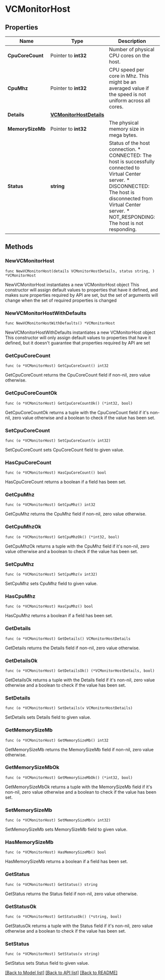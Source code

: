 # VCMonitorHost

## Properties

Name | Type | Description | Notes
------------ | ------------- | ------------- | -------------
**CpuCoreCount** | Pointer to **int32** | Number of physical CPU cores on the host. | [optional] 
**CpuMhz** | Pointer to **int32** | CPU speed per core in Mhz. This might be an averaged value if the speed is not uniform across all cores. | [optional] 
**Details** | [**VCMonitorHostDetails**](VCMonitorHostDetails.md) |  | 
**MemorySizeMb** | Pointer to **int32** | The physical memory size in mega bytes. | [optional] 
**Status** | **string** | Status of the host connection. * CONNECTED: The host is successfully connected to Virtual Center server. * DISCONNECTED: The host is disconnected from Virtual Center server. * NOT_RESPONDING: The host is not responding. | 

## Methods

### NewVCMonitorHost

`func NewVCMonitorHost(details VCMonitorHostDetails, status string, ) *VCMonitorHost`

NewVCMonitorHost instantiates a new VCMonitorHost object
This constructor will assign default values to properties that have it defined,
and makes sure properties required by API are set, but the set of arguments
will change when the set of required properties is changed

### NewVCMonitorHostWithDefaults

`func NewVCMonitorHostWithDefaults() *VCMonitorHost`

NewVCMonitorHostWithDefaults instantiates a new VCMonitorHost object
This constructor will only assign default values to properties that have it defined,
but it doesn't guarantee that properties required by API are set

### GetCpuCoreCount

`func (o *VCMonitorHost) GetCpuCoreCount() int32`

GetCpuCoreCount returns the CpuCoreCount field if non-nil, zero value otherwise.

### GetCpuCoreCountOk

`func (o *VCMonitorHost) GetCpuCoreCountOk() (*int32, bool)`

GetCpuCoreCountOk returns a tuple with the CpuCoreCount field if it's non-nil, zero value otherwise
and a boolean to check if the value has been set.

### SetCpuCoreCount

`func (o *VCMonitorHost) SetCpuCoreCount(v int32)`

SetCpuCoreCount sets CpuCoreCount field to given value.

### HasCpuCoreCount

`func (o *VCMonitorHost) HasCpuCoreCount() bool`

HasCpuCoreCount returns a boolean if a field has been set.

### GetCpuMhz

`func (o *VCMonitorHost) GetCpuMhz() int32`

GetCpuMhz returns the CpuMhz field if non-nil, zero value otherwise.

### GetCpuMhzOk

`func (o *VCMonitorHost) GetCpuMhzOk() (*int32, bool)`

GetCpuMhzOk returns a tuple with the CpuMhz field if it's non-nil, zero value otherwise
and a boolean to check if the value has been set.

### SetCpuMhz

`func (o *VCMonitorHost) SetCpuMhz(v int32)`

SetCpuMhz sets CpuMhz field to given value.

### HasCpuMhz

`func (o *VCMonitorHost) HasCpuMhz() bool`

HasCpuMhz returns a boolean if a field has been set.

### GetDetails

`func (o *VCMonitorHost) GetDetails() VCMonitorHostDetails`

GetDetails returns the Details field if non-nil, zero value otherwise.

### GetDetailsOk

`func (o *VCMonitorHost) GetDetailsOk() (*VCMonitorHostDetails, bool)`

GetDetailsOk returns a tuple with the Details field if it's non-nil, zero value otherwise
and a boolean to check if the value has been set.

### SetDetails

`func (o *VCMonitorHost) SetDetails(v VCMonitorHostDetails)`

SetDetails sets Details field to given value.


### GetMemorySizeMb

`func (o *VCMonitorHost) GetMemorySizeMb() int32`

GetMemorySizeMb returns the MemorySizeMb field if non-nil, zero value otherwise.

### GetMemorySizeMbOk

`func (o *VCMonitorHost) GetMemorySizeMbOk() (*int32, bool)`

GetMemorySizeMbOk returns a tuple with the MemorySizeMb field if it's non-nil, zero value otherwise
and a boolean to check if the value has been set.

### SetMemorySizeMb

`func (o *VCMonitorHost) SetMemorySizeMb(v int32)`

SetMemorySizeMb sets MemorySizeMb field to given value.

### HasMemorySizeMb

`func (o *VCMonitorHost) HasMemorySizeMb() bool`

HasMemorySizeMb returns a boolean if a field has been set.

### GetStatus

`func (o *VCMonitorHost) GetStatus() string`

GetStatus returns the Status field if non-nil, zero value otherwise.

### GetStatusOk

`func (o *VCMonitorHost) GetStatusOk() (*string, bool)`

GetStatusOk returns a tuple with the Status field if it's non-nil, zero value otherwise
and a boolean to check if the value has been set.

### SetStatus

`func (o *VCMonitorHost) SetStatus(v string)`

SetStatus sets Status field to given value.



[[Back to Model list]](../README.md#documentation-for-models) [[Back to API list]](../README.md#documentation-for-api-endpoints) [[Back to README]](../README.md)


